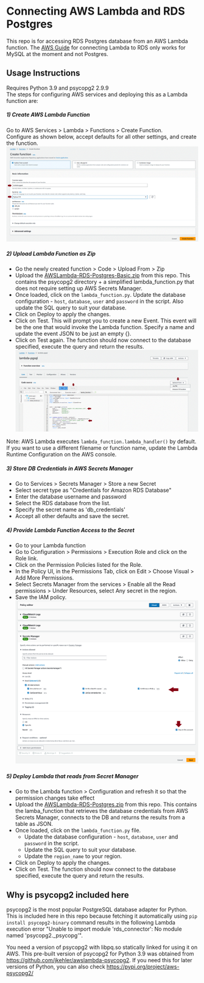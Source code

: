 # Connecting AWS Lambda and RDS Postgres
This repo is for accessing RDS Postgres database from an AWS Lambda function. The [AWS Guide](https://docs.aws.amazon.com/AmazonRDS/latest/UserGuide/rds-lambda-tutorial.html) for connecting Lambda to RDS only works for MySQL at the moment and not Postgres.

## Usage Instructions
Requires Python 3.9 and psycopg2 2.9.9<br/>
The steps for configuring AWS services and deploying this as a Lambda function are:
##### 1) Create AWS Lambda Function
Go to AWS Services > Lambda > Functions > Create Function. <br/>
Configure as shown below, accept defaults for all other settings, and create the function.
![Create Lambda](screenshot_create_lambda.gif)

##### 2) Upload Lambda Function as Zip
- Go the newly created function > Code > Upload From > Zip
- Upload the [AWSLambda-RDS-Postgres-Basic.zip](AWSLambda-RDS-Postgres-Basic.zip) from this repo. This contains the psycopg2 directory + a simplified lambda_function.py that does not require setting up AWS Secrets Manager.
- Once loaded, click on the ```lambda_function.py```. Update the database configuration - ```host```, ```database```, ```user``` and ```password``` in the script. Also update the SQL query to suit your database.
- Click on Deploy to apply the changes.
- Click on Test. This will prompt you to create a new Event. This event will be the one that would invoke the Lambda function. Specify a name and update the event JSON to be just an empty {}.
- Click on Test again. The function should now connect to the database specified, execute the query and return the results.
![Update Lambda](screenshot_update_lambda.gif)

Note: AWS Lambda executes ```lambda_function.lambda_handler()``` by default. If you want to use a different filename or function name, update the Lambda Runtime Configuration on the AWS console.

##### 3) Store DB Credentials in AWS Secrets Manager
- Go to Services > Secrets Manager > Store a new Secret
- Select secret type as "Credentials for Amazon RDS Database"
- Enter the database username and password
- Select the RDS database from the list.
- Specify the secret name as 'db_credentials'
- Accept all other defaults and save the secret.

##### 4) Provide Lambda Function Access to the Secret
- Go to your Lambda function
- Go to Configuration > Permissions > Execution Role and click on the Role link.
- Click on the Permission Policies listed for the Role.
- In the Policy UI, in the Permissions Tab, click on Edit > Choose Visual > Add More Permissions.
- Select Secrets Manager from the services > Enable all the Read permissions > Under Resources, select Any secret in the region.
- Save the IAM policy.
![Update Role](screenshot_update_policy.gif)

##### 5) Deploy Lambda that reads from Secret Manager
- Go to the Lambda function > Configuration and refresh it so that the permission changes take effect
- Upload the [AWSLambda-RDS-Postgres.zip](AWSLambda-RDS-Postgres.zip) from this repo. This contains the lamba_function that retrieves the database credentials from AWS Secrets Manager, connects to the DB and returns the results from a table as JSON. 
- Once loaded, click on the ```lambda_function.py``` file.
  - Update the database configuration - ```host```, ```database```, ```user``` and ```password``` in the script.
  - Update the SQL query to suit your database.
  - Update the ```region_name``` to your region.
- Click on Deploy to apply the changes.
- Click on Test. The function should now connect to the database specified, execute the query and return the results.

## Why is psycopg2 included here
psycopg2 is the most popular PostgreSQL database adapter for Python. This is included here in this repo because fetching it automatically using ```pip install psycopg2-binary``` command results in the following Lambda execution error "Unable to import module 'rds_connector': No module named 'psycopg2._psycopg'". 

You need a version of psycopg2 with libpq.so statically linked for using it on AWS. This pre-built version of psycopg2 for Python 3.9 was obtained from https://github.com/jkehler/awslambda-psycopg2. If you need this for later versions of Python, you can also check https://pypi.org/project/aws-psycopg2/

